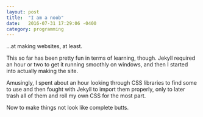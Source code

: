 ```yaml
---
layout: post
title:  "I am a noob"
date:   2016-07-31 17:29:06 -0400
category: programming
---
```


...at making websites, at least.

This so far has been pretty fun in terms of learning, though. Jekyll required an hour or two to get it running smoothly on windows, and then I started into actually making the site.

Amusingly, I spent about an hour looking through CSS libraries to find some to use and then fought with Jekyll to import them properly, only to later trash all of them and roll my own CSS for the most part.

Now to make things not look like complete butts.